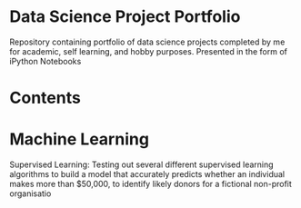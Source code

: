 # Data Science Project Portfolio 
Repository containing portfolio of data science projects completed by me for academic, self learning, and hobby purposes. Presented in the form of iPython Notebooks

# Contents
 # Machine Learning
   Supervised Learning: Testing out several different supervised learning algorithms to build a model that accurately predicts whether an individual makes more than $50,000, to identify likely donors for a fictional non-profit organisatio
